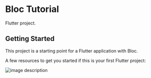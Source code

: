 # Bloc Tutorial

Flutter project.

## Getting Started

This project is a starting point for a Flutter application with Bloc.

A few resources to get you started if this is your first Flutter project:

![image description](/Users/mohammedsamir/Github/bloc_tutorial/photos_app/01.png)
